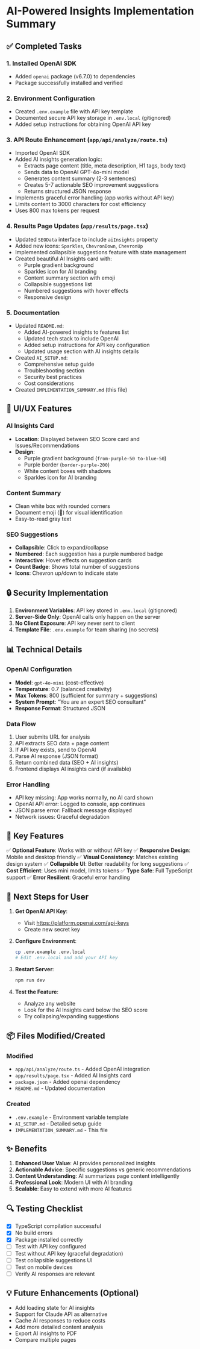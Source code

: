 # AI-Powered Insights Implementation Summary

## ✅ Completed Tasks

### 1. **Installed OpenAI SDK**
- Added `openai` package (v6.7.0) to dependencies
- Package successfully installed and verified

### 2. **Environment Configuration**
- Created `.env.example` file with API key template
- Documented secure API key storage in `.env.local` (gitignored)
- Added setup instructions for obtaining OpenAI API key

### 3. **API Route Enhancement** (`app/api/analyze/route.ts`)
- Imported OpenAI SDK
- Added AI insights generation logic:
  - Extracts page content (title, meta description, H1 tags, body text)
  - Sends data to OpenAI GPT-4o-mini model
  - Generates content summary (2-3 sentences)
  - Creates 5-7 actionable SEO improvement suggestions
  - Returns structured JSON response
- Implements graceful error handling (app works without API key)
- Limits content to 3000 characters for cost efficiency
- Uses 800 max tokens per request

### 4. **Results Page Updates** (`app/results/page.tsx`)
- Updated `SEOData` interface to include `aiInsights` property
- Added new icons: `Sparkles`, `ChevronDown`, `ChevronUp`
- Implemented collapsible suggestions feature with state management
- Created beautiful AI Insights card with:
  - Purple gradient background
  - Sparkles icon for AI branding
  - Content summary section with emoji
  - Collapsible suggestions list
  - Numbered suggestions with hover effects
  - Responsive design

### 5. **Documentation**
- Updated `README.md`:
  - Added AI-powered insights to features list
  - Updated tech stack to include OpenAI
  - Added setup instructions for API key configuration
  - Updated usage section with AI insights details
- Created `AI_SETUP.md`:
  - Comprehensive setup guide
  - Troubleshooting section
  - Security best practices
  - Cost considerations
- Created `IMPLEMENTATION_SUMMARY.md` (this file)

## 🎨 UI/UX Features

### AI Insights Card
- **Location**: Displayed between SEO Score card and Issues/Recommendations
- **Design**: 
  - Purple gradient background (`from-purple-50 to-blue-50`)
  - Purple border (`border-purple-200`)
  - White content boxes with shadows
  - Sparkles icon for AI branding
  
### Content Summary
- Clean white box with rounded corners
- Document emoji (📄) for visual identification
- Easy-to-read gray text

### SEO Suggestions
- **Collapsible**: Click to expand/collapse
- **Numbered**: Each suggestion has a purple numbered badge
- **Interactive**: Hover effects on suggestion cards
- **Count Badge**: Shows total number of suggestions
- **Icons**: Chevron up/down to indicate state

## 🔒 Security Implementation

1. **Environment Variables**: API key stored in `.env.local` (gitignored)
2. **Server-Side Only**: OpenAI calls only happen on the server
3. **No Client Exposure**: API key never sent to client
4. **Template File**: `.env.example` for team sharing (no secrets)

## 📊 Technical Details

### OpenAI Configuration
- **Model**: `gpt-4o-mini` (cost-effective)
- **Temperature**: 0.7 (balanced creativity)
- **Max Tokens**: 800 (sufficient for summary + suggestions)
- **System Prompt**: "You are an expert SEO consultant"
- **Response Format**: Structured JSON

### Data Flow
1. User submits URL for analysis
2. API extracts SEO data + page content
3. If API key exists, send to OpenAI
4. Parse AI response (JSON format)
5. Return combined data (SEO + AI insights)
6. Frontend displays AI insights card (if available)

### Error Handling
- API key missing: App works normally, no AI card shown
- OpenAI API error: Logged to console, app continues
- JSON parse error: Fallback message displayed
- Network issues: Graceful degradation

## 🎯 Key Features

✅ **Optional Feature**: Works with or without API key
✅ **Responsive Design**: Mobile and desktop friendly
✅ **Visual Consistency**: Matches existing design system
✅ **Collapsible UI**: Better readability for long suggestions
✅ **Cost Efficient**: Uses mini model, limits tokens
✅ **Type Safe**: Full TypeScript support
✅ **Error Resilient**: Graceful error handling

## 📝 Next Steps for User

1. **Get OpenAI API Key**:
   - Visit https://platform.openai.com/api-keys
   - Create new secret key

2. **Configure Environment**:
   ```bash
   cp .env.example .env.local
   # Edit .env.local and add your API key
   ```

3. **Restart Server**:
   ```bash
   npm run dev
   ```

4. **Test the Feature**:
   - Analyze any website
   - Look for the AI Insights card below the SEO score
   - Try collapsing/expanding suggestions

## 📦 Files Modified/Created

### Modified
- `app/api/analyze/route.ts` - Added OpenAI integration
- `app/results/page.tsx` - Added AI Insights card
- `package.json` - Added openai dependency
- `README.md` - Updated documentation

### Created
- `.env.example` - Environment variable template
- `AI_SETUP.md` - Detailed setup guide
- `IMPLEMENTATION_SUMMARY.md` - This file

## ✨ Benefits

1. **Enhanced User Value**: AI provides personalized insights
2. **Actionable Advice**: Specific suggestions vs generic recommendations
3. **Content Understanding**: AI summarizes page content intelligently
4. **Professional Look**: Modern UI with AI branding
5. **Scalable**: Easy to extend with more AI features

## 🔍 Testing Checklist

- [x] TypeScript compilation successful
- [x] No build errors
- [x] Package installed correctly
- [ ] Test with API key configured
- [ ] Test without API key (graceful degradation)
- [ ] Test collapsible suggestions UI
- [ ] Test on mobile devices
- [ ] Verify AI responses are relevant

## 💡 Future Enhancements (Optional)

- Add loading state for AI insights
- Support for Claude API as alternative
- Cache AI responses to reduce costs
- Add more detailed content analysis
- Export AI insights to PDF
- Compare multiple pages
